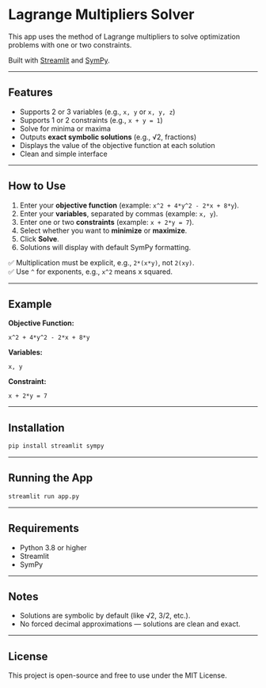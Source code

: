 # Lagrange Multipliers Solver

This app uses the method of Lagrange multipliers to solve optimization problems with one or two constraints.

Built with [Streamlit](https://streamlit.io/) and [SymPy](https://www.sympy.org/).

---

## Features

- Supports 2 or 3 variables (e.g., `x, y` or `x, y, z`)
- Supports 1 or 2 constraints (e.g., `x + y = 1`)
- Solve for minima or maxima
- Outputs **exact symbolic solutions** (e.g., √2, fractions)
- Displays the value of the objective function at each solution
- Clean and simple interface

---

## How to Use

1. Enter your **objective function** (example: `x^2 + 4*y^2 - 2*x + 8*y`).
2. Enter your **variables**, separated by commas (example: `x, y`).
3. Enter one or two **constraints** (example: `x + 2*y = 7`).
4. Select whether you want to **minimize** or **maximize**.
5. Click **Solve**.
6. Solutions will display with default SymPy formatting.

✅ Multiplication must be explicit, e.g., `2*(x*y)`, not `2(xy)`.  
✅ Use `^` for exponents, e.g., `x^2` means x squared.

---

## Example

**Objective Function:**

```
x^2 + 4*y^2 - 2*x + 8*y
```

**Variables:**

```
x, y
```

**Constraint:**

```
x + 2*y = 7
```

---

## Installation

```bash
pip install streamlit sympy
```

---

## Running the App

```bash
streamlit run app.py
```

---

## Requirements

- Python 3.8 or higher
- Streamlit
- SymPy

---

## Notes

- Solutions are symbolic by default (like √2, 3/2, etc.).
- No forced decimal approximations — solutions are clean and exact.

---

## License

This project is open-source and free to use under the MIT License.
